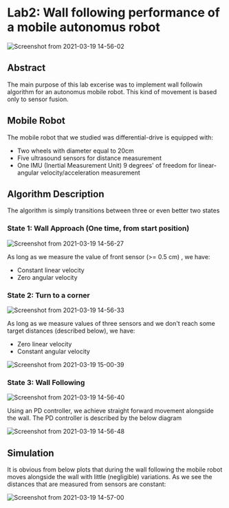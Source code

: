 # Lab2: Wall following performance of a mobile autonomus robot

![Screenshot from 2021-03-19 14-56-02](https://user-images.githubusercontent.com/50829499/111783933-6fc34300-88c3-11eb-82e5-ba4e012e1564.png)

## Abstract 

The main purpose of this lab excerise was to implement wall followin algorithm for an autonomus mobile robot. This kind of movement is based only to sensor fusion.

## Mobile Robot 

The mobile robot that we studied was differential-drive is equipped with:
* Two wheels with diameter equal to 20cm
* Five ultrasound sensors for distance measurement
* One IMU  (Inertial Measurement  Unit) 9 degrees' of freedom for linear- angular velocity/acceleration measurement


## Algorithm Description

The algorithm is simply transitions between three or even better two states

### State 1: Wall Approach (One time, from start position)

![Screenshot from 2021-03-19 14-56-27](https://user-images.githubusercontent.com/50829499/111783975-810c4f80-88c3-11eb-9fd0-3e55f4b934f7.png)

As long as we measure the value of front sensor (>= 0.5 cm) , we have:

* Constant linear velocity
* Zero angular velocity


### State 2: Turn to a corner 

![Screenshot from 2021-03-19 14-56-33](https://user-images.githubusercontent.com/50829499/111783993-87023080-88c3-11eb-8ccd-165068f7277f.png)

As long as we measure values of three sensors and we don't reach some target distances (described below), we have:

* Zero linear velocity
* Constant angular velocity

![Screenshot from 2021-03-19 15-00-39](https://user-images.githubusercontent.com/50829499/111784280-ebbd8b00-88c3-11eb-8899-f10429814947.png)

### State 3: Wall Following 

![Screenshot from 2021-03-19 14-56-40](https://user-images.githubusercontent.com/50829499/111784014-8d90a800-88c3-11eb-9761-ea4d8ea57ee0.png)


Using an PD controller, we achieve straight forward movement alongside the wall. The PD controller is described by the below diagram

![Screenshot from 2021-03-19 14-56-48](https://user-images.githubusercontent.com/50829499/111784053-9a150080-88c3-11eb-913f-b061a842e790.png)


## Simulation 

It is obvious from below plots that during the wall following the mobile robot moves alongside the wall with little (negligible) variations. As we see the distances that are measured from sensors are constant:

![Screenshot from 2021-03-19 14-57-00](https://user-images.githubusercontent.com/50829499/111784209-cb8dcc00-88c3-11eb-917c-567b0e4b9b6c.png)





